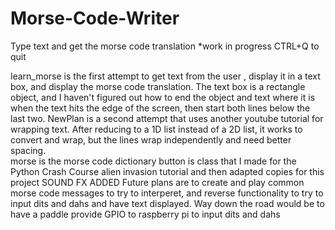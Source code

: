 # Morse-Code-Writer
Type text and get the morse code translation *work in progress  CTRL+Q to quit

learn_morse is the first attempt to get text from the user , display it in a text box, and display the morse code translation.  The text box is a rectangle object, and I haven't figured out how to end the object and text where it is when the text hits the edge of the screen, then start both lines below the last two.
NewPlan is a second attempt that uses another youtube tutorial for wrapping text.  After reducing to a 1D list instead of a 2D list, it works to convert and wrap, but the lines wrap independently and need better spacing.  
morse is the morse code dictionary
button is class that I made for the Python Crash Course alien invasion tutorial and then adapted copies for this project
SOUND FX ADDED
Future plans are to create and play common morse code messages to try to interperet, and reverse functionality to try to input dits and dahs and have text displayed.
Way down the road would be to have a paddle provide GPIO to raspberry pi to input dits and dahs

